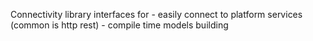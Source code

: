 ﻿Connectivity library interfaces for 
	- easily connect to platform services (common is http rest)
	- compile time models building